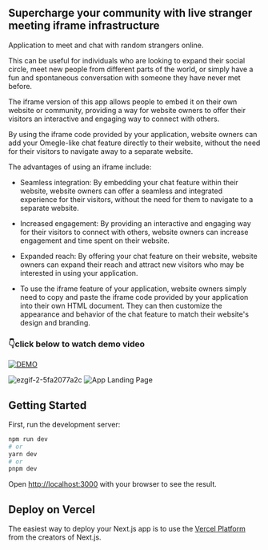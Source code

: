 


## Supercharge your community with live stranger meeting iframe infrastructure
Application to meet and chat with random strangers online.

This can be useful for individuals who are looking to expand their social circle, meet new people from different parts of the world, or simply have a fun and spontaneous conversation with someone they have never met before.

The iframe version of this app allows people to embed it on their own website or community, providing a way for website owners to offer their visitors an interactive and engaging way to connect with others. 

By using the iframe code provided by your application, website owners can add your Omegle-like chat feature directly to their website, without the need for their visitors to navigate away to a separate website.

The advantages of using an iframe include:

- Seamless integration: By embedding your chat feature within their website, website owners can offer a seamless and integrated experience for their visitors, without the need for them to navigate to a separate website.

- Increased engagement: By providing an interactive and engaging way for their visitors to connect with others, website owners can increase engagement and time spent on their website.

- Expanded reach: By offering your chat feature on their website, website owners can expand their reach and attract new visitors who may be interested in using your application.

- To use the iframe feature of your application, website owners simply need to copy and paste the iframe code provided by your application into their own HTML document. They can then customize the appearance and behavior of the chat feature to match their website's design and branding.
### 👇click below to watch demo video 
[![DEMO](https://img.youtube.com/vi/KFZSQiSsYu0/2.jpg)](https://www.youtube.com/watch?v=KFZSQiSsYu0)

![ezgif-2-5fa2077a2c](https://user-images.githubusercontent.com/32412967/236345529-3104e19c-7444-4c3d-bde8-571a3c7c78c9.gif)
![App Landing Page](https://user-images.githubusercontent.com/32412967/236348351-70362849-6b7c-492d-9361-5c7f9aeca4a4.png)




## Getting Started

First, run the development server:

```bash
npm run dev
# or
yarn dev
# or
pnpm dev
```

Open [http://localhost:3000](http://localhost:3000) with your browser to see the result.


## Deploy on Vercel

The easiest way to deploy your Next.js app is to use the [Vercel Platform](https://vercel.com/new?utm_medium=default-template&filter=next.js&utm_source=create-next-app&utm_campaign=create-next-app-readme) from the creators of Next.js.
